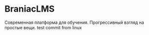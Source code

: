 # BraniacLMS

Современная платформа для обучения. Прогрессивный взгляд на простые вещи.
test commit from linux
